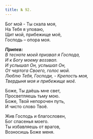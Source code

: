 ```yaml
---
title: № 92.
---
```


Бог мой - Ты скала моя,  
На Тебя я уповаю,  
Щит мой, прибежище моё,  
Господь – опора моя.

*__Припев:__  
В тесноте моей призвал я Господа,  
И к Богу моему воззвал.   
И услышал Он, услышал Он,  
От чертога Своего, голос мой.  
Люблю Тебя, Господи, - Крепость моя,  
Твердыня моя и прибежище моё.*

Боже, Ты даёшь мне свет,  
Просветляешь тьму мою.  
Боже, Твой непорочен путь,  
И чисто слово Твоё.

Жив Господь и благословен,  
Бог спасенья моего.  
Ты избавляешь от врагов,  
Возносишь Боже меня.
